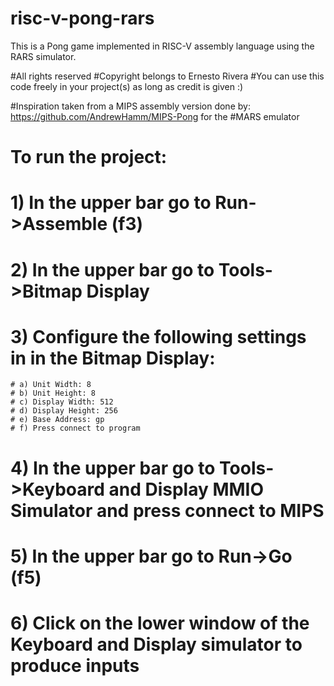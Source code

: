# risc-v-pong-rars
This is a Pong game implemented in RISC-V assembly language using the RARS simulator.

#All rights reserved
#Copyright belongs to Ernesto Rivera
#You can use this code freely in your project(s) as long as credit is given :)

#Inspiration taken from a MIPS assembly version done by: https://github.com/AndrewHamm/MIPS-Pong for the 
#MARS emulator

# To run the project:
# 1) In the upper bar go to Run->Assemble (f3)
# 2) In the upper bar go to Tools->Bitmap Display
# 3) Configure the following settings in in the Bitmap Display:
	# a) Unit Width: 8
	# b) Unit Height: 8
	# c) Display Width: 512
	# d) Display Height: 256
	# e) Base Address: gp
	# f) Press connect to program 
# 4) In the upper bar go to Tools->Keyboard and Display MMIO Simulator and press connect to MIPS
# 5) In the upper bar go to Run->Go (f5)
# 6) Click on the lower window of the Keyboard and Display simulator to produce inputs
